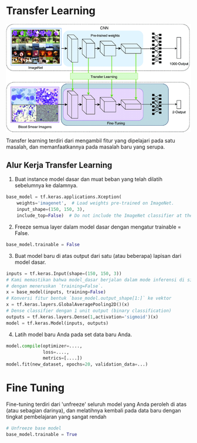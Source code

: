 # Transfer Learning

<p align="center">
    <img src="contents/transfer learning and fine tuning.png" alt="overview cnn" width="640" style="vertical-align:middle">
</p>

Transfer learning terdiri dari mengambil fitur yang dipelajari pada satu masalah, dan memanfaatkannya pada masalah baru yang serupa.

## Alur Kerja Transfer Learning

1. Buat instance model dasar dan muat beban yang telah dilatih sebelumnya ke dalamnya.
```python
base_model = tf.keras.applications.Xception(
    weights='imagenet',  # Load weights pre-trained on ImageNet.
    input_shape=(150, 150, 3),
    include_top=False)  # Do not include the ImageNet classifier at the top.
```
2. Freeze semua layer dalam model dasar dengan mengatur trainable = False.
```python
base_model.trainable = False
```
3. Buat model baru di atas output dari satu (atau beberapa) lapisan dari model dasar.
```python
inputs = tf.keras.Input(shape=(150, 150, 3))
# Kami memastikan bahwa model_dasar berjalan dalam mode inferensi di sini,
# dengan meneruskan `training=False`.
x = base_model(inputs, training=False)
# Konversi fitur bentuk `base_model.output_shape[1:]` ke vektor
x = tf.keras.layers.GlobalAveragePooling2D()(x)
# Dense classifier dengan 1 unit output (binary classification)
outputs = tf.keras.layers.Dense(1,activation='sigmoid')(x)
model = tf.keras.Model(inputs, outputs)
```
4. Latih model baru Anda pada set data baru Anda.
```python
model.compile(optimizer=....,
              loss=....,
              metrics=[....])
model.fit(new_dataset, epochs=20, validation_data=...)
```

# Fine Tuning
Fine-tuning terdiri dari 'unfreeze' seluruh model yang Anda peroleh di atas (atau sebagian darinya), dan melatihnya kembali pada data baru dengan tingkat pembelajaran yang sangat rendah

```python
# Unfreeze base model
base_model.trainable = True
```
